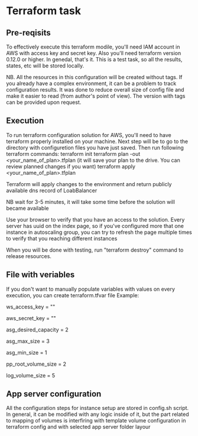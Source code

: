 # Terraform task

## Pre-reqisits

To effectively execute this terraform modile, you'll need IAM account in AWS with access key and secret key. Also you'll need terraform version 0.12.0 or higher. In genedal, that's it. 
This is a test task, so all the results, states, etc will be stored locally.

NB. All the resources in this configuration will be created without tags. If you already have a complex environment, it can be a problem to track configuration results. It was done to reduce overall size of config file and make it easier to read (from author's point of view). The version with tags can be provided upon request.


## Execution

To run terraform configuration solution for AWS, you'll need to have terraform properly installed on your machine. Next step will be to go to the directory with configuretion files you have just saved.
Then run following terraform commands:
terraform init
terraform plan -out <your_name_of_plan>.tfplan (it will save your plan to the drive. You can review planned changes if you want)
terraform apply <your_name_of_plan>.tfplan

Terraform will apply changes to the environment and return publicly available dns record of LoabBalancer

NB wait for 3-5 minutes, it will take some time before the solution will became available

Use your browser to verify that you have an access to the solution. Every server has uuid on the index page, so if you've configured more that one instance in autoscaling group, you can try to refresh the page multiple times to verify that you reaching different instances

When you will be done with testing, run "terraform destroy" command to release resources.

## File with veriables

If you don't want to manually populate variables with values on every execution, you can create terraform.tfvar file
Example:


ws_access_key = "<your access key>"

aws_secret_key = "<your secret key>"

asg_desired_capacity = 2

asg_max_size = 3 

asg_min_size = 1

pp_root_volume_size = 2

log_volume_size = 5



## App server configuration

All the configuration steps for instance setup are stored in config.sh script. In general, it can be modified with any logic inside of it, but the part related to mapping of volumes is interfiring with template volume configuration in terraform config and with selected app server folder layour


